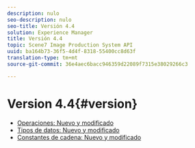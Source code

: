 ```yaml
---
description: nulo
seo-description: nulo
seo-title: Versión 4.4
solution: Experience Manager
title: Versión 4.4
topic: Scene7 Image Production System API
uuid: ba164b73-36f5-4d4f-8318-55400cc8d63f
translation-type: tm+mt
source-git-commit: 36e4aec6bacc946359d22089f7315e38029266c3

---
```



# Version 4.4{#version}

* [Operaciones: Nuevo y modificado](r-4-4-operations.md)
* [Tipos de datos: Nuevo y modificado](r-4-4-types.md)
* [Constantes de cadena: Nuevo y modificado](r-4-4-string-constants.md)
